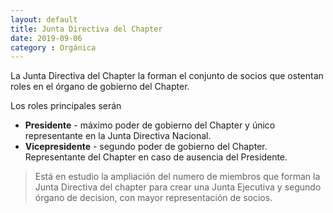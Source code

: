 ```yaml
---
layout: default
title: Junta Directiva del Chapter
date: 2019-09-06
category : Orgánica
---
```


La Junta Directiva del Chapter la forman el conjunto de socios que ostentan roles en el órgano de gobierno del Chapter.

Los roles principales serán 
- **Presidente** - máximo poder de gobierno del Chapter y único representante en la Junta Directiva Nacional.
- **Vicepresidente** - segundo poder de gobierno del Chapter. Representante del Chapter en caso de ausencia del Presidente.

> Está en estudio la ampliación del numero de miembros que forman la Junta Directiva del chapter para crear una Junta Ejecutiva y segundo órgano de decision, con mayor representación de socios.